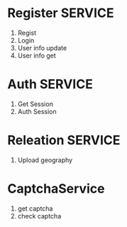 Register  SERVICE
=========
1. Regist
2. Login
3. User info update 
4. User info get


Auth SERVICE
========
1. Get Session
2. Auth Session


Releation SERVICE
========
1. Upload geography


CaptchaService
=========
1. get captcha
2. check captcha